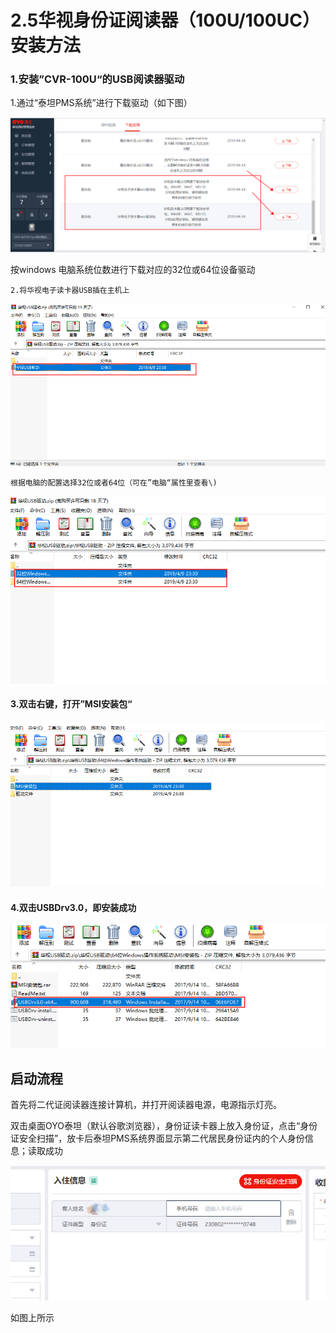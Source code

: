 # 2.5华视身份证阅读器（100U/100UC）安装方法

### 1.安装”CVR-100U“的USB阅读器驱动

1.通过“泰坦PMS系统”进行下载驱动（如下图）

![](../../../.gitbook/assets/image%20%28588%29.png)

按windows 电脑系统位数进行下载对应的32位或64位设备驱动

    2.将华视电子读卡器USB插在主机上

![](../../../.gitbook/assets/image%20%28481%29.png)

    根据电脑的配置选择32位或者64位（可在”电脑“属性里查看\)

![](../../../.gitbook/assets/image%20%28151%29.png)

#### 3.双击右键，打开”MSI安装包“

![](../../../.gitbook/assets/image%20%28205%29.png)

#### 4.双击USBDrv3.0，即安装成功

![](../../../.gitbook/assets/image%20%28476%29.png)

## 启动流程

首先将二代证阅读器连接计算机，并打开阅读器电源，电源指示灯亮。

双击桌面OYO泰坦（默认谷歌浏览器），身份证读卡器上放入身份证，点击“身份证安全扫描”，放卡后泰坦PMS系统界面显示第二代居民身份证内的个人身份信息；读取成功

![](../../../.gitbook/assets/image%20%28644%29.png)

如图上所示

